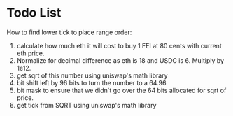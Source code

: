 # Todo List

How to find lower tick to place range order:
1. calculate how much eth it will cost to buy 1 FEI at 80 cents with current eth price.
2. Normalize for decimal difference as eth is 18 and USDC is 6. Multiply by 1e12.
3. get sqrt of this number using uniswap's math library
4. bit shift left by 96 bits to turn the number to a 64.96
5. bit mask to ensure that we didn't go over the 64 bits allocated for sqrt of price.
6. get tick from SQRT using uniswap's math library